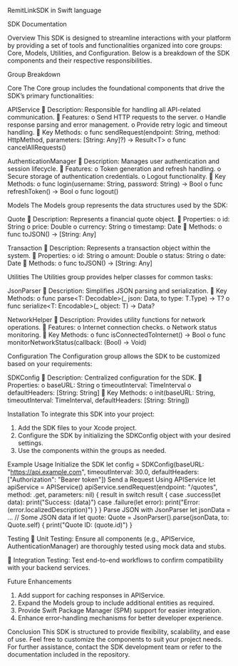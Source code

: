 
RemitLinkSDK in Swift language 



SDK Documentation

Overview
This SDK is designed to streamline interactions with your platform by providing a set of
tools and functionalities organized into core groups: Core, Models, Utilities, and
Configuration. Below is a breakdown of the SDK components and their respective
responsibilities.


Group Breakdown

Core
The Core group includes the foundational components that drive the SDK’s primary
functionalities:

APIService
 Description: Responsible for handling all API-related communication.
 Features:
o Send HTTP requests to the server.
o Handle response parsing and error management.
o Provide retry logic and timeout handling.
 Key Methods:
o func sendRequest(endpoint: String, method: HttpMethod,
parameters: [String: Any]?) -&gt; Result&lt;T&gt;
o func cancelAllRequests()

AuthenticationManager
 Description: Manages user authentication and session lifecycle.
 Features:
o Token generation and refresh handling.
o Secure storage of authentication credentials.
o Logout functionality.
 Key Methods:
o func login(username: String, password: String) -&gt; Bool
o func refreshToken() -&gt; Bool
o func logout()


Models
The Models group represents the data structures used by the SDK:

Quote
 Description: Represents a financial quote object.
 Properties:
o id: String
o price: Double
o currency: String
o timestamp: Date
 Methods:
o func toJSON() -&gt; [String: Any]

Transaction
 Description: Represents a transaction object within the system.
 Properties:
o id: String
o amount: Double
o status: String
o date: Date
 Methods:
o func toJSON() -&gt; [String: Any]



Utilities
The Utilities group provides helper classes for common tasks:

JsonParser
 Description: Simplifies JSON parsing and serialization.
 Key Methods:
o func parse&lt;T: Decodable&gt;(_ json: Data, to type: T.Type) -&gt; T?
o func serialize&lt;T: Encodable&gt;(_ object: T) -&gt; Data?

NetworkHelper
 Description: Provides utility functions for network operations.
 Features:
o Internet connection checks.
o Network status monitoring.
 Key Methods:
o func isConnectedToInternet() -&gt; Bool
o func monitorNetworkStatus(callback: (Bool) -&gt; Void)

Configuration
The Configuration group allows the SDK to be customized based on your requirements:

SDKConfig
 Description: Centralized configuration for the SDK.
 Properties:
o baseURL: String
o timeoutInterval: TimeInterval
o defaultHeaders: [String: String]
 Key Methods:
o init(baseURL: String, timeoutInterval: TimeInterval,
defaultHeaders: [String: String])

Installation
To integrate this SDK into your project:
1. Add the SDK files to your Xcode project.
2. Configure the SDK by initializing the SDKConfig object with your desired settings.
3. Use the components within the groups as needed.

Example Usage
Initialize the SDK
let config = SDKConfig(baseURL: &quot;https://api.example.com&quot;, timeoutInterval:
30.0, defaultHeaders: [&quot;Authorization&quot;: &quot;Bearer token&quot;])
Send a Request Using APIService
let apiService = APIService()
apiService.sendRequest(endpoint: &quot;/quotes&quot;, method: .get, parameters: nil)
{ result in
switch result {
case .success(let data):
print(&quot;Success: \(data)&quot;)
case .failure(let error):
print(&quot;Error: \(error.localizedDescription)&quot;)
}
}
Parse JSON with JsonParser
let jsonData = ... // Some JSON data
if let quote: Quote = JsonParser().parse(jsonData, to: Quote.self) {
print(&quot;Quote ID: \(quote.id)&quot;)
}



Testing
 Unit Testing: Ensure all components (e.g., APIService, AuthenticationManager)
are thoroughly tested using mock data and stubs.

 Integration Testing: Test end-to-end workflows to confirm compatibility with your
backend services.

Future Enhancements
1. Add support for caching responses in APIService.
2. Expand the Models group to include additional entities as required.
3. Provide Swift Package Manager (SPM) support for easier integration.
4. Enhance error-handling mechanisms for better developer experience.



Conclusion
This SDK is structured to provide flexibility, scalability, and ease of use. Feel free to
customize the components to suit your project needs. For further assistance, contact the SDK
development team or refer to the documentation included in the repository.

